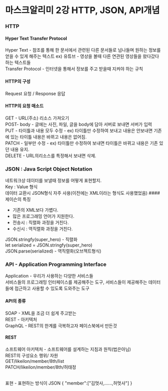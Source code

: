 # 마스크알리미 2강 HTTP, JSON, API개념
### HTTP
#### Hyper Text Transfer Protocol
Hyper Text - 참조를 통해 한 문서에서 관련된 다른 문서들로 넘나들며 원하는 정보를 얻을 수 있게 해주는 텍스트
ex) 유튜브 - 영상을 볼때 다른 연관된 영상들을 왔다갔다 하는 텍스트들</br>
Transfer Protocol - 인터넷을 통해서 정보를 주고 받을때 지켜야 하는 규칙
#### HTTP의 구성
Request 요청 / Response 응답
#### HTTP의 요청 매소드
GET - URL(주소) 리소스 가져오기</br>
POST- body - 글에는 사진, 파일, 글을 body에 담아 서버로 보내면 서버가 입력</br>
PUT - 타이틀과 내용 모두 수정 - ex) 타이틀만 수정하여 보내고 내용은 안보내면 기존에 있는 타이틀 내용은 바뀌고 내용은 없어짐.</br>
PATCH - 일부만 수정 - ex) 타이틀만 수정하여 보내면 타이틀은 바뀌고 내용은 기존 있던 내용 유지.</br>
DELETE - URL의리소스를 특정해서 보내면 삭제.
### JSON : Java Script Object Notation
네트워크상 데이터를 보낼때 정보를 어떻게 표현할지.</br>
Key : Value 형식</br>
데이터 교환시 JSON형식 자주 사용(이전에는 XML이라는 형식도 사용했었음)
####제이슨의 특징
- 기존의 XML보다 가볍다.</br>
- 많은 프로그래밍 언어가 지원한다.</br>
- 전송시 : 직렬화 과정을 거친다.</br>
- 수신시 : 역직렬화 과정을 거친다.</br>

JSON.stringfy(super_hero) - 직렬화</br>
let serialized = JSON.stringfy(super_hero)</br>
JSON.parse(serialized) - 역직렬화(오브젝트형식)</br>

### API - Application Programming Interface
Application - 우리가 사용하는 다양한 서비스들</br>
서비스들의 프로그래밍 인터페이스를 제공해주는 도구, 서비스들이 제공해주는 데이터들에 접근하고 사용할 수 있도록 도와주는 도구 </br>
#### API의 종류
SOAP - XML을 조금 더 쉽게 주고받는</br>
REST - 아키텍처</br>
GraphQL - REST의 한계를 극복하고자 페이스북에서 만든것</br>
#### REST
소프트웨어 아키텍처 - 소프트웨어를 설계하는 지침과 원칙(법은아님)</br>
REST의 구성요소
행위/         자원</br>
GET/likeilon/member/8th/list </br>
PATCH/likeilon/member/8th/허태정 </br> </br>

표현 - 표현하는 방식이 JSON
{
"member":["김멋사,......,허멋사"]
}

